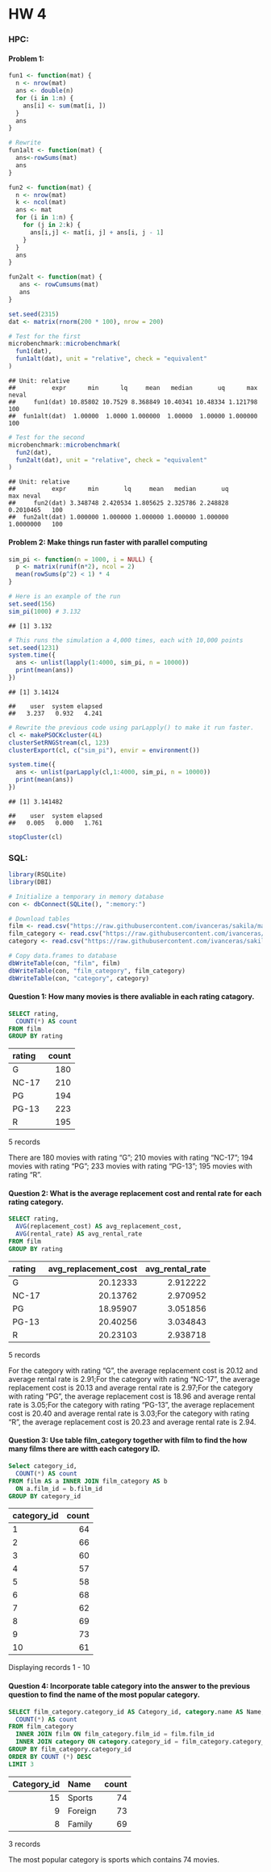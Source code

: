 HW 4
================

### HPC:

#### Problem 1:

``` r
fun1 <- function(mat) {
  n <- nrow(mat)
  ans <- double(n) 
  for (i in 1:n) {
    ans[i] <- sum(mat[i, ])
  }
  ans
}

# Rewrite
fun1alt <- function(mat) {
  ans<-rowSums(mat)
  ans
}
```

``` r
fun2 <- function(mat) {
  n <- nrow(mat)
  k <- ncol(mat)
  ans <- mat
  for (i in 1:n) {
    for (j in 2:k) {
      ans[i,j] <- mat[i, j] + ans[i, j - 1]
    }
  }
  ans
}

fun2alt <- function(mat) {
   ans <- rowCumsums(mat)
   ans
}
```

``` r
set.seed(2315)
dat <- matrix(rnorm(200 * 100), nrow = 200)

# Test for the first
microbenchmark::microbenchmark(
  fun1(dat),
  fun1alt(dat), unit = "relative", check = "equivalent"
)
```

    ## Unit: relative
    ##          expr      min      lq     mean   median       uq      max neval
    ##     fun1(dat) 10.85802 10.7529 8.368849 10.40341 10.48334 1.121798   100
    ##  fun1alt(dat)  1.00000  1.0000 1.000000  1.00000  1.00000 1.000000   100

``` r
# Test for the second
microbenchmark::microbenchmark(
  fun2(dat),
  fun2alt(dat), unit = "relative", check = "equivalent"
)
```

    ## Unit: relative
    ##          expr      min       lq     mean   median       uq       max neval
    ##     fun2(dat) 3.348748 2.420534 1.805625 2.325786 2.248828 0.2010465   100
    ##  fun2alt(dat) 1.000000 1.000000 1.000000 1.000000 1.000000 1.0000000   100

#### Problem 2: Make things run faster with parallel computing

``` r
sim_pi <- function(n = 1000, i = NULL) {
  p <- matrix(runif(n*2), ncol = 2)
  mean(rowSums(p^2) < 1) * 4
}

# Here is an example of the run
set.seed(156)
sim_pi(1000) # 3.132
```

    ## [1] 3.132

``` r
# This runs the simulation a 4,000 times, each with 10,000 points
set.seed(1231)
system.time({
  ans <- unlist(lapply(1:4000, sim_pi, n = 10000))
  print(mean(ans))
})
```

    ## [1] 3.14124

    ##    user  system elapsed 
    ##   3.237   0.932   4.241

``` r
# Rewrite the previous code using parLapply() to make it run faster. 
cl <- makePSOCKcluster(4L) 
clusterSetRNGStream(cl, 123)
clusterExport(cl, c("sim_pi"), envir = environment())

system.time({
  ans <- unlist(parLapply(cl,1:4000, sim_pi, n = 10000)) 
  print(mean(ans))
})
```

    ## [1] 3.141482

    ##    user  system elapsed 
    ##   0.005   0.000   1.761

``` r
stopCluster(cl)
```

### SQL:

``` r
library(RSQLite)
library(DBI)
```

``` r
# Initialize a temporary in memory database
con <- dbConnect(SQLite(), ":memory:")

# Download tables
film <- read.csv("https://raw.githubusercontent.com/ivanceras/sakila/master/csv-sakila-db/film.csv")
film_category <- read.csv("https://raw.githubusercontent.com/ivanceras/sakila/master/csv-sakila-db/film_category.csv")
category <- read.csv("https://raw.githubusercontent.com/ivanceras/sakila/master/csv-sakila-db/category.csv")

# Copy data.frames to database
dbWriteTable(con, "film", film)
dbWriteTable(con, "film_category", film_category)
dbWriteTable(con, "category", category)
```

#### Question 1: How many movies is there avaliable in each rating catagory.

``` sql
SELECT rating,
  COUNT(*) AS count
FROM film
GROUP BY rating
```

<div class="knitsql-table">

| rating | count |
|:-------|------:|
| G      |   180 |
| NC-17  |   210 |
| PG     |   194 |
| PG-13  |   223 |
| R      |   195 |

5 records

</div>

There are 180 movies with rating “G”; 210 movies with rating “NC-17”;
194 movies with rating “PG”; 233 movies with rating “PG-13”; 195 movies
with rating “R”.

#### Question 2: What is the average replacement cost and rental rate for each rating category.

``` sql
SELECT rating,
  AVG(replacement_cost) AS avg_replacement_cost, 
  AVG(rental_rate) AS avg_rental_rate
FROM film
GROUP BY rating
```

<div class="knitsql-table">

| rating | avg\_replacement\_cost | avg\_rental\_rate |
|:-------|-----------------------:|------------------:|
| G      |               20.12333 |          2.912222 |
| NC-17  |               20.13762 |          2.970952 |
| PG     |               18.95907 |          3.051856 |
| PG-13  |               20.40256 |          3.034843 |
| R      |               20.23103 |          2.938718 |

5 records

</div>

For the category with rating “G”, the average replacement cost is 20.12
and average rental rate is 2.91;For the category with rating “NC-17”,
the average replacement cost is 20.13 and average rental rate is
2.97;For the category with rating “PG”, the average replacement cost is
18.96 and average rental rate is 3.05;For the category with rating
“PG-13”, the average replacement cost is 20.40 and average rental rate
is 3.03;For the category with rating “R”, the average replacement cost
is 20.23 and average rental rate is 2.94.

#### Question 3: Use table film\_category together with film to find the how many films there are witth each category ID.

``` sql
Select category_id,
  COUNT(*) AS count
FROM film AS a INNER JOIN film_category AS b 
  ON a.film_id = b.film_id
GROUP BY category_id
```

<div class="knitsql-table">

| category\_id | count |
|:-------------|------:|
| 1            |    64 |
| 2            |    66 |
| 3            |    60 |
| 4            |    57 |
| 5            |    58 |
| 6            |    68 |
| 7            |    62 |
| 8            |    69 |
| 9            |    73 |
| 10           |    61 |

Displaying records 1 - 10

</div>

#### Question 4: Incorporate table category into the answer to the previous question to find the name of the most popular category.

``` sql
SELECT film_category.category_id AS Category_id, category.name AS Name,
  COUNT(*) AS count
FROM film_category
  INNER JOIN film ON film_category.film_id = film.film_id
  INNER JOIN category ON category.category_id = film_category.category_id
GROUP BY film_category.category_id
ORDER BY COUNT (*) DESC 
LIMIT 3
```

<div class="knitsql-table">

| Category\_id | Name    | count |
|-------------:|:--------|------:|
|           15 | Sports  |    74 |
|            9 | Foreign |    73 |
|            8 | Family  |    69 |

3 records

</div>

The most popular category is sports which contains 74 movies.

